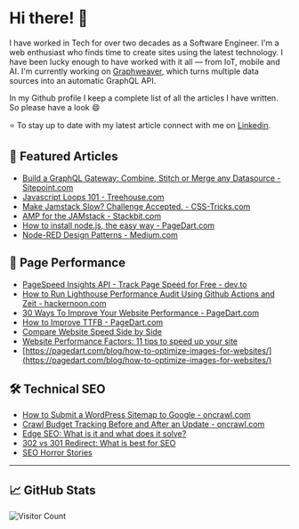 # Hi there! 👋

I have worked in Tech for over two decades as a Software Engineer. I'm a web enthusiast who finds time to create sites using the latest technology. I have been lucky enough to have worked with it all — from IoT, mobile and AI. I'm currently working on [Graphweaver](https://github.com/exogee-technology/graphweaver), which turns multiple data sources into an automatic GraphQL API.

In my Github profile I keep a complete list of all the articles I have written. So please have a look :smile:

⭐ To stay up to date with my latest article connect with me on [Linkedin](https://www.linkedin.com/in/stephen-keep/).

## 🧰 Featured Articles

* [Build a GraphQL Gateway: Combine, Stitch or Merge any Datasource - Sitepoint.com](https://www.sitepoint.com/graphql-gateway-combine-stitch-merge/)
* [Javascript Loops 101 - Treehouse.com](https://blog.teamtreehouse.com/javascript-loops-101)
* [Make Jamstack Slow? Challenge Accepted. - CSS-Tricks.com](https://css-tricks.com/make-jamstack-slow-challenge-accepted/)
* [AMP for the JAMstack - Stackbit.com](https://www.stackbit.com/blog/amp-for-jamstack)
* [How to install node.js, the easy way - PageDart.com](https://pagedart.com/blog/how-to-install-node-js/)
* [Node-RED Design Patterns - Medium.com](https://medium.com/node-red/node-red-design-patterns-893331422f42)

## 🚀 Page Performance

* [PageSpeed Insights API - Track Page Speed for Free - dev.to](https://dev.to/pagedart/pagespeed-insights-api-track-page-speed-for-free-2h1j)
* [How to Run Lighthouse Performance Audit Using Github Actions and Zeit - hackernoon.com](https://hackernoon.com/how-to-run-lighthouse-performance-audit-using-github-actions-and-zeit-ff4738xm)
* [30 Ways To Improve Your Website Performance - PageDart.com](https://pagedart.com/blog/30-ways-to-improve-your-website-performance/)
* [How to Improve TTFB - PageDart.com](https://pagedart.com/blog/how-to-improve-ttfb/)
* [Compare Website Speed Side by Side](https://pagedart.com/blog/compare-website-speed-side-by-side/)
* [Website Performance Factors: 11 tips to speed up your site](https://pagedart.com/blog/website-performance-factors/)
* [https://pagedart.com/blog/how-to-optimize-images-for-websites/](https://pagedart.com/blog/how-to-optimize-images-for-websites/)

## 🛠️ Technical SEO

* [How to Submit a WordPress Sitemap to Google - oncrawl.com](https://www.oncrawl.com/oncrawl-seo-thoughts/how-to-submit-a-wordpress-sitemap-to-google/)
* [Crawl Budget Tracking Before and After an Update - oncrawl.com](https://www.oncrawl.com/technical-seo/crawl-budget-tracking-before-and-after-an-update/)
* [Edge SEO: What is it and what does it solve?](https://pagedart.com/blog/edge-seo/)
* [302 vs 301 Redirect: What is best for SEO](https://pagedart.com/blog/302-vs-301-redirect/)
* [SEO Horror Stories](https://dantaylor.online/blog/seo-horror-stories-2019-travel-industry-edition/)

---

## &#x1f4c8; GitHub Stats

![Visitor Count](https://profile-counter.glitch.me/steve-keep/count.svg)
